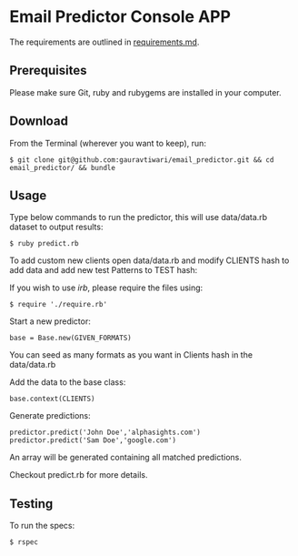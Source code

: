 Email Predictor Console APP
===========================

The requirements are outlined in [requirements.md](requirements.md).

## Prerequisites
Please make sure Git, ruby and rubygems are installed in your computer.

## Download
From the Terminal (wherever you want to keep), run:

```
$ git clone git@github.com:gauravtiwari/email_predictor.git && cd email_predictor/ && bundle

```
## Usage
Type below commands to run the predictor, this will use data/data.rb dataset to output results:

```
$ ruby predict.rb
```
To add custom new clients open data/data.rb and modify CLIENTS hash to add data and add new test Patterns to TEST hash:

If you wish to use *irb*, please require the files using:

```
$ require './require.rb'
```
Start a new predictor:

```
base = Base.new(GIVEN_FORMATS)
```
You can seed as many formats as you want in Clients hash in the data/data.rb

Add the data to the base class:

```
base.context(CLIENTS)
```
Generate predictions:
```
predictor.predict('John Doe','alphasights.com')
predictor.predict('Sam Doe','google.com')
```

An array will be generated containing all matched predictions.

Checkout predict.rb for more details.

## Testing
To run the specs:
```
$ rspec
```
